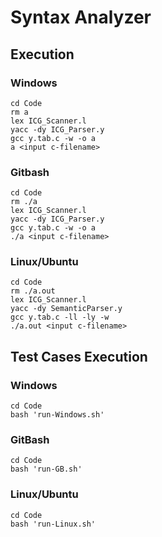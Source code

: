 # Syntax Analyzer

## Execution

### Windows
```
cd Code
rm a
lex ICG_Scanner.l
yacc -dy ICG_Parser.y
gcc y.tab.c -w -o a
a <input c-filename>
```

### Gitbash
```
cd Code
rm ./a
lex ICG_Scanner.l
yacc -dy ICG_Parser.y
gcc y.tab.c -w -o a
./a <input c-filename>
```

### Linux/Ubuntu
```
cd Code
rm ./a.out
lex ICG_Scanner.l
yacc -dy SemanticParser.y
gcc y.tab.c -ll -ly -w
./a.out <input c-filename>
```

## Test Cases Execution

### Windows
```
cd Code
bash 'run-Windows.sh'
```

### GitBash
```
cd Code
bash 'run-GB.sh'

```

### Linux/Ubuntu
```
cd Code
bash 'run-Linux.sh'

```
